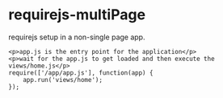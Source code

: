 # requirejs-multiPage
requirejs setup in a non-single page app.
    
    <p>app.js is the entry point for the application</p>
    <p>wait for the app.js to get loaded and then execute the views/home.js</p>
    require(['/app/app.js'], function(app) {
        app.run('views/home');
    });
